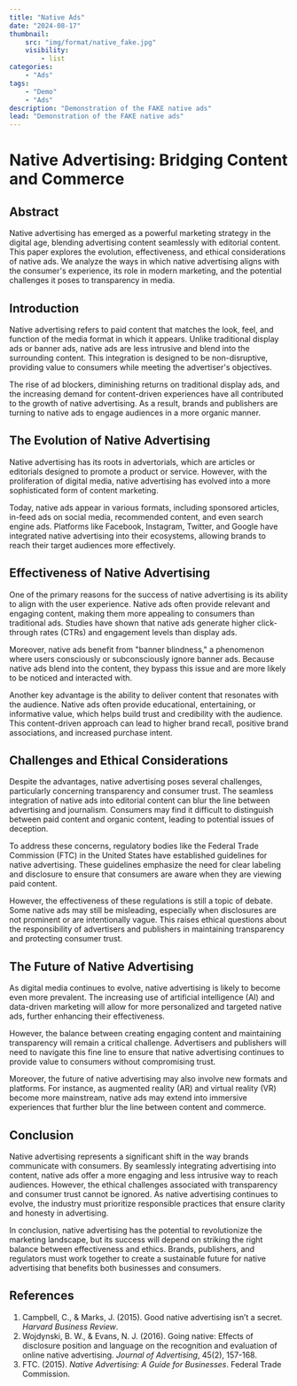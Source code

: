 ```yaml
---
title: "Native Ads"
date: "2024-08-17"
thumbnail:
    src: "img/format/native_fake.jpg"
    visibility:
        - list
categories:
    - "Ads"
tags:
    - "Demo"
    - "Ads"
description: "Demonstration of the FAKE native ads"
lead: "Demonstration of the FAKE native ads"
---
```


# Native Advertising: Bridging Content and Commerce

## Abstract

Native advertising has emerged as a powerful marketing strategy in the digital age, blending advertising content
seamlessly with editorial content. This paper explores the evolution, effectiveness, and ethical considerations of
native ads. We analyze the ways in which native advertising aligns with the consumer's experience, its role in modern
marketing, and the potential challenges it poses to transparency in media.

<!-- Start native ads zone mnyyz81860372 -->
<div id="mnyyz81860372"></div><script>if (!window.MNYYNativeAds) {(function () {var s = document.createElement("script");s.async = true;s.type = "text/javascript";s.src = "https://sdk-dev.moneyoyo.org/v1/native.js?pid=66GwjROBg5L1W69Zt4m2FHLkaCs_mzD2YNr75XZW-CQ";var n = document.getElementsByTagName("script")[0];n.parentNode.insertBefore(s, n);})();} window.MNYYNativeAds = window.MNYYNativeAds || [];window.MNYYNativeAds.push({ zone: 'mnyyz81860372', gamClickURL:'%%CLICK_URL_UNESC%%' });</script>
<!-- End native ads zone mnyyz81860372 -->

## Introduction

Native advertising refers to paid content that matches the look, feel, and function of the media format in which it
appears. Unlike traditional display ads or banner ads, native ads are less intrusive and blend into the surrounding
content. This integration is designed to be non-disruptive, providing value to consumers while meeting the advertiser's
objectives.

The rise of ad blockers, diminishing returns on traditional display ads, and the increasing demand for content-driven
experiences have all contributed to the growth of native advertising. As a result, brands and publishers are turning to
native ads to engage audiences in a more organic manner.

## The Evolution of Native Advertising

Native advertising has its roots in advertorials, which are articles or editorials designed to promote a product or
service. However, with the proliferation of digital media, native advertising has evolved into a more sophisticated form
of content marketing.

Today, native ads appear in various formats, including sponsored articles, in-feed ads on social media, recommended
content, and even search engine ads. Platforms like Facebook, Instagram, Twitter, and Google have integrated native
advertising into their ecosystems, allowing brands to reach their target audiences more effectively.

## Effectiveness of Native Advertising

One of the primary reasons for the success of native advertising is its ability to align with the user experience.
Native ads often provide relevant and engaging content, making them more appealing to consumers than traditional ads.
Studies have shown that native ads generate higher click-through rates (CTRs) and engagement levels than display ads.

Moreover, native ads benefit from "banner blindness," a phenomenon where users consciously or subconsciously ignore
banner ads. Because native ads blend into the content, they bypass this issue and are more likely to be noticed and
interacted with.

Another key advantage is the ability to deliver content that resonates with the audience. Native ads often provide
educational, entertaining, or informative value, which helps build trust and credibility with the audience. This
content-driven approach can lead to higher brand recall, positive brand associations, and increased purchase intent.

## Challenges and Ethical Considerations

Despite the advantages, native advertising poses several challenges, particularly concerning transparency and consumer
trust. The seamless integration of native ads into editorial content can blur the line between advertising and
journalism. Consumers may find it difficult to distinguish between paid content and organic content, leading to
potential issues of deception.

To address these concerns, regulatory bodies like the Federal Trade Commission (FTC) in the United States have
established guidelines for native advertising. These guidelines emphasize the need for clear labeling and disclosure to
ensure that consumers are aware when they are viewing paid content.

However, the effectiveness of these regulations is still a topic of debate. Some native ads may still be misleading,
especially when disclosures are not prominent or are intentionally vague. This raises ethical questions about the
responsibility of advertisers and publishers in maintaining transparency and protecting consumer trust.

## The Future of Native Advertising

As digital media continues to evolve, native advertising is likely to become even more prevalent. The increasing use of
artificial intelligence (AI) and data-driven marketing will allow for more personalized and targeted native ads, further
enhancing their effectiveness.

However, the balance between creating engaging content and maintaining transparency will remain a critical challenge.
Advertisers and publishers will need to navigate this fine line to ensure that native advertising continues to provide
value to consumers without compromising trust.

Moreover, the future of native advertising may also involve new formats and platforms. For instance, as augmented
reality (AR) and virtual reality (VR) become more mainstream, native ads may extend into immersive experiences that
further blur the line between content and commerce.

## Conclusion

Native advertising represents a significant shift in the way brands communicate with consumers. By seamlessly
integrating advertising into content, native ads offer a more engaging and less intrusive way to reach audiences.
However, the ethical challenges associated with transparency and consumer trust cannot be ignored. As native advertising
continues to evolve, the industry must prioritize responsible practices that ensure clarity and honesty in advertising.

In conclusion, native advertising has the potential to revolutionize the marketing landscape, but its success will
depend on striking the right balance between effectiveness and ethics. Brands, publishers, and regulators must work
together to create a sustainable future for native advertising that benefits both businesses and consumers.

<!-- Start native ads zone mnyyz83214246 -->
<div id="mnyyz83214246"></div><script>if (!window.MNYYNativeAds) {(function () {var s = document.createElement("script");s.async = true;s.type = "text/javascript";s.src = "https://sdk-dev.moneyoyo.org/v1/native.js?pid=66GwjROBg5L1W69Zt4m2FHLkaCs_mzD2YNr75XZW-CQ";var n = document.getElementsByTagName("script")[0];n.parentNode.insertBefore(s, n);})();} window.MNYYNativeAds = window.MNYYNativeAds || [];window.MNYYNativeAds.push({ zone: 'mnyyz83214246', gamClickURL:'%%CLICK_URL_UNESC%%' });</script>
<!-- End native ads zone mnyyz83214246 -->

## References

1. Campbell, C., & Marks, J. (2015). Good native advertising isn’t a secret. *Harvard Business Review*.
2. Wojdynski, B. W., & Evans, N. J. (2016). Going native: Effects of disclosure position and language on the recognition
   and evaluation of online native advertising. *Journal of Advertising*, 45(2), 157-168.
3. FTC. (2015). *Native Advertising: A Guide for Businesses*. Federal Trade Commission.

